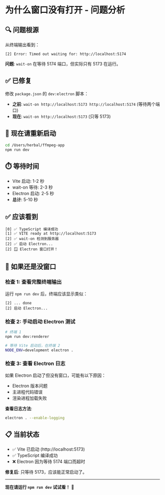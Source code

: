 # 为什么窗口没有打开 - 问题分析

## 🔍 问题根源

从终端输出看到：

```
[2] Error: Timed out waiting for: http://localhost:5174
```

**问题**: `wait-on` 在等待 5174 端口，但实际只有 5173 在运行。

## ✅ 已修复

修改 `package.json` 的 `dev:electron` 脚本：
- **之前**: `wait-on http://localhost:5173 http://localhost:5174` (等待两个端口)
- **现在**: `wait-on http://localhost:5173` (只等 5173)

## 🚀 现在请重新启动

```bash
cd /Users/herbal/ffmpeg-app
npm run dev
```

## ⏱️ 等待时间

- Vite 启动: 1-2 秒
- wait-on 等待: 2-3 秒  
- Electron 启动: 2-5 秒
- **总计**: 5-10 秒

## ✅ 应该看到

```
[0] ✅ TypeScript 编译成功
[1] ✅ VITE ready at http://localhost:5173
[2] ✅ wait-on 检测到服务器
[2] ✅ 启动 Electron...
[2] 🪟 Electron 窗口打开！
```

## 🔧 如果还是没窗口

### 检查 1: 查看完整终端输出
运行 `npm run dev` 后，终端应该显示类似：
```
[2] ... done
[2] 启动 Electron...
```

### 检查 2: 手动启动 Electron 测试
```bash
# 终端 1
npm run dev:renderer

# 等待 Vite 启动后，在终端 2
NODE_ENV=development electron .
```

### 检查 3: 查看 Electron 日志
如果 Electron 启动了但没有窗口，可能有以下原因：
- Electron 版本问题
- 主进程代码错误
- 渲染进程加载失败

**查看日志方法**:
```bash
electron . --enable-logging
```

## 📋 当前状态

- ✅ Vite 已启动 (http://localhost:5173)
- ✅ TypeScript 编译成功
- ❌ Electron 因为等待 5174 端口而超时

**修复后**: 只等待 5173，应该能正常启动了。

---

**现在请运行 `npm run dev` 试试看！** 🎉

